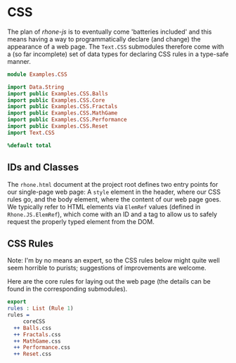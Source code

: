 # CSS

The plan of *rhone-js* is to eventually come
'batteries included' and this means having a way
to programmatically declare (and change) the appearance
of a web page. The `Text.CSS` submodules therefore come
with a (so far incomplete) set of data types for
declaring CSS rules in a type-safe manner.

```idris
module Examples.CSS

import Data.String
import public Examples.CSS.Balls
import public Examples.CSS.Core
import public Examples.CSS.Fractals
import public Examples.CSS.MathGame
import public Examples.CSS.Performance
import public Examples.CSS.Reset
import Text.CSS

%default total
```
## IDs and Classes

The `rhone.html` document at the project root defines two
entry points for our single-page web page: A `style` element
in the header, where our CSS rules go, and the body element,
where the content of our web page goes. We typically refer
to HTML elements via `ElemRef` values
(defined in `Rhone.JS.ElemRef`), which come with
an ID and a tag to allow us to safely request the properly
typed element from the DOM.

## CSS Rules

Note: I'm by no means an expert, so
the CSS rules below might quite well seem horrible
to purists; suggestions of improvements are welcome.

Here are the core rules for laying out the web page (the details can
be found in the corresponding submodules).

```idris
export
rules : List (Rule 1)
rules =
     coreCSS
  ++ Balls.css
  ++ Fractals.css
  ++ MathGame.css
  ++ Performance.css
  ++ Reset.css
```

<!-- vi: filetype=idris2:syntax=markdown
-->

